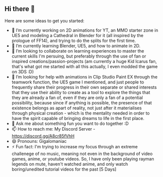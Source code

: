 ## Hi there 👋

<!--
**BlankGames/BlankGames** is a ✨ _special_ ✨ repository because its `README.md` (this file) appears on your GitHub profile.

Here are some ideas to get you started:

- 🔭 I’m currently working on 2D animations for YT, an MMO starter zone in UE5 and modeling a Cathedral in Blender for it (all inspired by the prologue of FF14), and trying to do the splits for the first time. 
- 🌱 I’m currently learning Blender, UE5, and how to animate in 2D.
- 👯 I’m looking to collaborate on learning experiences to master the current skills I'm persuing, but preferably through the use of fan or inspired creations/passion-projects (am currently a huge Kid Icarus fan, that's what got me started with all this actually, I even modded the game on 3DS :D)
- 🤔 I’m looking for help with animations in Clip Studio Paint EX through the teamwork function, the UE5 game I mentioned, and just people to frequently share their progress in their own separate or shared interests that they use their ability to create as a tool to explore the things that they are already a fan of, even if they are only a fan of a potential possibility, because since if anything is possible, the presence of that existence belongs as apart of reality, not just after it materialises through physical creation - which is the mentality needed in order to have the spirit capable of bringing dreams to life in the first place.
- 💬 Ask me about something fun you want to do together :D
- 📫 How to reach me: My Discord Server - https://discord.gg/A8cr85fVhH
- 😄 Pronouns: Gigalomaniac
- ⚡ Fun fact: I'm trying to increase my focus through an extreme challenege of no music, meaning not even in the background of video games, anime, or youtube videos. So, I have only been playing rayman legends on mute, haven't watched anime, and only watch boring/unedited tutorial videos for the past [5 Days] 
-->
Here are some ideas to get you started:

- 🔭 I’m currently working on 2D animations for YT, an MMO starter zone in UE5 and modeling a Cathedral in Blender for it (all inspired by the prologue of FF14), and trying to do the splits for the first time. 
- 🌱 I’m currently learning Blender, UE5, and how to animate in 2D.
- 👯 I’m looking to collaborate on learning experiences to master the current skills I'm persuing, but preferably through the use of fan or inspired creations/passion-projects (am currently a huge Kid Icarus fan, that's what got me started with all this actually, I even modded the game on 3DS :D)
- 🤔 I’m looking for help with animations in Clip Studio Paint EX through the teamwork function, the UE5 game I mentioned, and just people to frequently share their progress in their own separate or shared interests that they use their ability to create as a tool to explore the things that they are already a fan of, even if they are only a fan of a potential possibility, because since if anything is possible, the presence of that existence belongs as apart of reality, not just after it materialises through physical creation - which is the mentality needed in order to have the spirit capable of bringing dreams to life in the first place.
- 💬 Ask me about something fun you want to do together :D
- 📫 How to reach me: My Discord Server - https://discord.gg/A8cr85fVhH
- 😄 Pronouns: Gigalomaniac
- ⚡ Fun fact: I'm trying to increase my focus through an extreme challenege of no music, meaning not even in the background of video games, anime, or youtube videos. So, I have only been playing rayman legends on mute, haven't watched anime, and only watch boring/unedited tutorial videos for the past [5 Days] 
